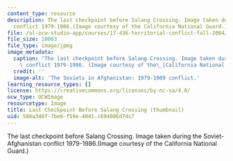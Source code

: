 ```yaml
---
content_type: resource
description: The last checkpoint before Salang Crossing. Image taken during the Soviet-Afghanistan
  conflict 1979-1986.(Image courtesy of the California National Guard.)
file: /ol-ocw-studio-app/courses/17-436-territorial-conflict-fall-2004/586a346f7be6f59e4041c694006d7dc7_17-436f04-th.jpg
file_size: 10063
file_type: image/jpeg
image_metadata:
  caption: "The last checkpoint before Salang Crossing. Image taken during the Soviet-Afghanistan\
    \ conflict 1979-1986. (Image courtesy of the\_[California National Guard](http://breakingdefense.com/2014/03/national-guard-commanders-rise-in-revolt-against-active-army-mg-ross-questions-guard-combat-role/).)"
  credit: ''
  image-alt: 'The Soviets in Afghanistan: 1979-1989 conflict.'
learning_resource_types: []
license: https://creativecommons.org/licenses/by-nc-sa/4.0/
ocw_type: OCWImage
resourcetype: Image
title: Last Checkpoint Before Salang Crossing (thumbnail)
uid: 586a346f-7be6-f59e-4041-c694006d7dc7
---
```

The last checkpoint before Salang Crossing. Image taken during the Soviet-Afghanistan conflict 1979-1986.(Image courtesy of the California National Guard.)